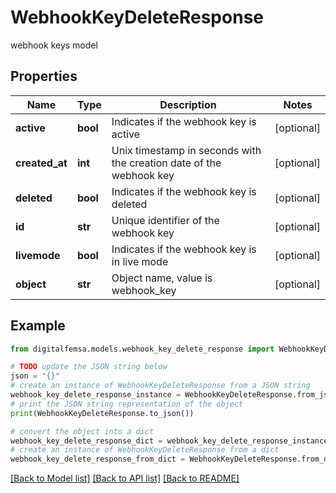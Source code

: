 # WebhookKeyDeleteResponse

webhook keys model

## Properties

Name | Type | Description | Notes
------------ | ------------- | ------------- | -------------
**active** | **bool** | Indicates if the webhook key is active | [optional] 
**created_at** | **int** | Unix timestamp in seconds with the creation date of the webhook key | [optional] 
**deleted** | **bool** | Indicates if the webhook key is deleted | [optional] 
**id** | **str** | Unique identifier of the webhook key | [optional] 
**livemode** | **bool** | Indicates if the webhook key is in live mode | [optional] 
**object** | **str** | Object name, value is webhook_key | [optional] 

## Example

```python
from digitalfemsa.models.webhook_key_delete_response import WebhookKeyDeleteResponse

# TODO update the JSON string below
json = "{}"
# create an instance of WebhookKeyDeleteResponse from a JSON string
webhook_key_delete_response_instance = WebhookKeyDeleteResponse.from_json(json)
# print the JSON string representation of the object
print(WebhookKeyDeleteResponse.to_json())

# convert the object into a dict
webhook_key_delete_response_dict = webhook_key_delete_response_instance.to_dict()
# create an instance of WebhookKeyDeleteResponse from a dict
webhook_key_delete_response_from_dict = WebhookKeyDeleteResponse.from_dict(webhook_key_delete_response_dict)
```
[[Back to Model list]](../README.md#documentation-for-models) [[Back to API list]](../README.md#documentation-for-api-endpoints) [[Back to README]](../README.md)



